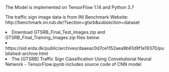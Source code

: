 <p>The Model is implemented on TensorFlow 1.14 and Python 3.7</p>

<p>
The traffic sign image data is from INI Benchmark Website:
http://benchmark.ini.rub.de/?section=gtsrb&subsection=dataset
</p>

<p>
<li>Download GTSRB_Final_Test_Images.zip and GTSRB_Final_Training_Images.zip files below
  <li>https://sid.erda.dk/public/archives/daaeac0d7ce1152aea9b61d9f1e19370/published-archive.html</li>
</li>

<li>The [GTSRB] Traffic Sign Classification Using Convelutional Neural Network - TensorFlow.ipynb includes source code of CNN model</li>
</p>

